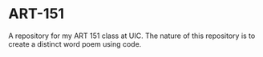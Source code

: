# ART-151
A repository for my ART 151 class at UIC.
The nature of this repository is to create a distinct word poem using code.
